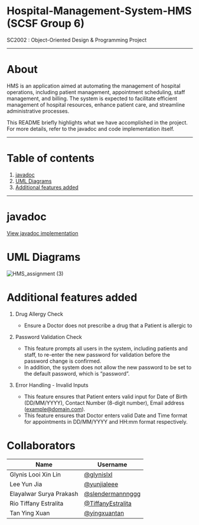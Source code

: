 # Hospital-Management-System-HMS (SCSF Group 6)
SC2002 : Object-Oriented Design &amp; Programming Project

---

# About
HMS is an application aimed at automating the management of hospital operations,
including patient management, appointment scheduling, staff management, and billing.
The system is expected to facilitate efficient management of hospital resources, enhance
patient care, and streamline administrative processes.

This README briefly highlights what we have accomplished in the project. For more details, refer to the javadoc and code implementation itself.

---

# Table of contents
1. [javadoc](#javadoc)
2. [UML Diagrams](#uml-diagrams)
3. [Additional features added](#additional-features-added)
   
---
# javadoc
[View javadoc implementation](https://<glynislxl>.github.io/<Hospital-Management-System-HMS>/javadoc/index.html)

# UML Diagrams
![HMS_assignment (3)](https://github.com/user-attachments/assets/8ef58757-1538-435f-99ca-61dd5ef03924)

# Additional features added
1. Drug Allergy Check
   - Ensure a Doctor does not prescribe a drug that a Patient is allergic to

2. Password Validation Check
   - This feature prompts all users in the system, including patients and staff, to re-enter the new password for validation before the password change is confirmed.
   - In addition, the system does not allow the new password to be set to the default password, which is “password”.

3. Error Handling - Invalid Inputs
   - This feature ensures that Patient enters valid input for Date of Birth (DD/MM/YYYY), Contact Number (8-digit number), Email address (example@domain.com).
   - This feature ensures that Doctor enters valid Date and Time format for appointments in DD/MM/YYYY and HH:mm format respectively.

# Collaborators
| Name           | Username       |
|----------------|----------------|
| Glynis Looi Xin Lin | [@glynislxl](https://github.com/glynislxl) |
| Lee Yun Jia | [@yunjialeee](https://github.com/yunjialeee) |
| Elayalwar Surya Prakash | [@slendermannnggg](https://github.com/slendermannnggg) |
| Rio Tiffany Estralita | [@TiffanyEstralita](https://github.com/TiffanyEstralita) |
| Tan Ying Xuan | [@yingxuantan](https://github.com/yingxuantan) |
